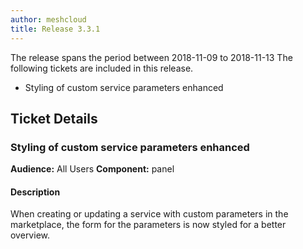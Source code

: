 ```yaml
---
author: meshcloud
title: Release 3.3.1
---
```


The release spans the period between 2018-11-09 to 2018-11-13
The following tickets are included in this release.
* Styling of custom service parameters enhanced
<!--truncate-->

## Ticket Details
### Styling of custom service parameters enhanced
**Audience:** All Users **Component:** panel

#### Description
When creating or updating a service with custom parameters in the marketplace, the form for the parameters is now styled for a better overview.

